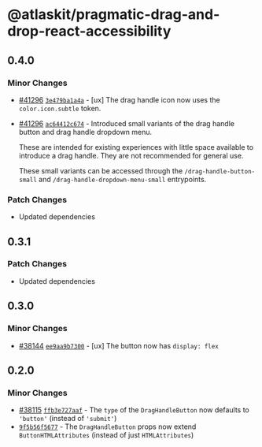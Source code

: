 # @atlaskit/pragmatic-drag-and-drop-react-accessibility

## 0.4.0

### Minor Changes

- [#41296](https://bitbucket.org/atlassian/atlassian-frontend/pull-requests/41296) [`3e479ba1a4a`](https://bitbucket.org/atlassian/atlassian-frontend/commits/3e479ba1a4a) - [ux] The drag handle icon now uses the `color.icon.subtle` token.
- [#41296](https://bitbucket.org/atlassian/atlassian-frontend/pull-requests/41296) [`ac64412c674`](https://bitbucket.org/atlassian/atlassian-frontend/commits/ac64412c674) - Introduced small variants of the drag handle button and drag handle dropdown menu.

  These are intended for existing experiences with little space available to
  introduce a drag handle. They are not recommended for general use.

  These small variants can be accessed through the `/drag-handle-button-small` and
  `/drag-handle-dropdown-menu-small` entrypoints.

### Patch Changes

- Updated dependencies

## 0.3.1

### Patch Changes

- Updated dependencies

## 0.3.0

### Minor Changes

- [#38144](https://bitbucket.org/atlassian/atlassian-frontend/pull-requests/38144) [`ee9aa9b7300`](https://bitbucket.org/atlassian/atlassian-frontend/commits/ee9aa9b7300) - [ux] The button now has `display: flex`

## 0.2.0

### Minor Changes

- [#38115](https://bitbucket.org/atlassian/atlassian-frontend/pull-requests/38115) [`ffb3e727aaf`](https://bitbucket.org/atlassian/atlassian-frontend/commits/ffb3e727aaf) - The `type` of the `DragHandleButton` now defaults to `'button'` (instead of `'submit'`)
- [`9f5b56f5677`](https://bitbucket.org/atlassian/atlassian-frontend/commits/9f5b56f5677) - The `DragHandleButton` props now extend `ButtonHTMLAttributes` (instead of just `HTMLAttributes`)
